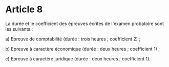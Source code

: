 # Article 8

La durée et le coefficient des épreuves écrites de l'examen probatoire sont les suivants :

a) Epreuve de comptabilité (durée : trois heures ; coefficient 2) ;

b) Epreuve à caractère économique (durée : deux heures ; coefficient 1) ;

c) Epreuve à caractère juridique (durée : deux heures ; coefficient 1).
